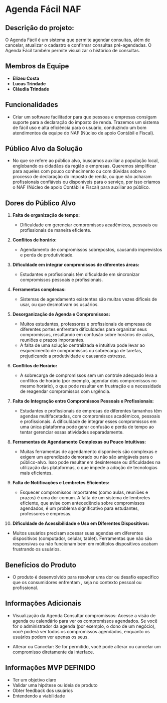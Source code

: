 # Agenda Fácil NAF

## Descrição do projeto:

O Agenda Fácil é um sistema que permite agendar consultas, além de cancelar, atualizar o cadastro e confirmar consultas pré-agendadas. O Agenda Fácil também permite visualizar o histórico de consultas.
  
## Membros da Equipe
- **Elizeu Costa**
- **Lucas Trindade**
- **Cláudia Trindade**
 
## Funcionalidades

  - Criar um software facilitador para que pessoas e empresas consigam suporte para a declaração do imposto de renda. Trazemos um sistema de fácil uso e alta eficiência para o usuário, conduzindo um bom atendimentos da equipe do NAF (Núcleo de apoio Contábil e Fiscal).

## Público Alvo da Solução

- No que se refere ao público alvo, buscamos auxiliar a população local, englobando os cidadãos da região e empresas. Queremos simplificar para aqueles com pouco conhecimento ou com dúvidas sobre o processo de declaração do imposto de renda, ou que não acharam profissionais confiáveis ou disponíveis para o serviço, por isso criamos o NAF (Núcleo de apoio Contábil e Fiscal) para auxiliar ao público.
 
## Dores do Público Alvo

1. **Falta de organização de tempo:** 
   - Dificuldade em gerenciar compromissos acadêmicos, pessoais ou profissionais de maneira eficiente.
     
2. **Conflitos de horário:** 
   - Agendamento de compromissos sobrepostos, causando imprevistos e perda de produtividade.
     
3. **Dificuldade em integrar compromissos de diferentes áreas:**
    - Estudantes e profissionais têm dificuldade em sincronizar compromissos pessoais e profissionais.
      
4. **Ferramentas complexas:** 
    - Sistemas de agendamento existentes são muitas vezes difíceis de usar, ou que desmotivam os usuários.
      
5. **Desorganização de Agenda e Compromissos:**
   - Muitos estudantes, professores e profissionais de empresas de diferentes portes enfrentam dificuldades para organizar seus compromissos, resultando em confusão sobre horários de aulas, reuniões e prazos importantes.
   - A falta de uma solução centralizada e intuitiva pode levar ao esquecimento de compromissos ou sobrecarga de tarefas, prejudicando a produtividade e causando estresse.

6. **Conflitos de Horário:**
   - A sobrecarga de compromissos sem um controle adequado leva a conflitos de horário (por exemplo, agendar dois compromissos no mesmo horário), o que pode resultar em frustração e a necessidade de reagendar compromissos com urgência.

7. **Falta de Integração entre Compromissos Pessoais e Profissionais:**
   - Estudantes e profissionais de empresas de diferentes tamanhos têm agendas multifacetadas, com compromissos acadêmicos, pessoais e profissionais. A dificuldade de integrar esses compromissos em uma única plataforma pode gerar confusão e perda de tempo ao tentar gerenciar essas atividades separadamente.

8. **Ferramentas de Agendamento Complexas ou Pouco Intuitivas:**
   - Muitas ferramentas de agendamento disponíveis são complexas e exigem um aprendizado demorado ou não são amigáveis para o público-alvo. Isso pode resultar em desinteresse ou dificuldades na utilização das plataformas, o que impede a adoção de tecnologias mais eficientes.

9. **Falta de Notificações e Lembretes Eficientes:**
   - Esquecer compromissos importantes (como aulas, reuniões e prazos) é uma dor comum. A falta de um sistema de lembretes eficiente, que avise com antecedência sobre compromissos agendados, é um problema significativo para estudantes, professores e empresas.

10. **Dificuldade de Acessibilidade e Uso em Diferentes Dispositivos:**
   - Muitos usuários precisam acessar suas agendas em diferentes dispositivos (computador, celular, tablet). Ferramentas que não são responsivas ou não funcionam bem em múltiplos dispositivos acabam frustrando os usuários.

## Benefícios do Produto

 - O produto é desenvolvido para resolver uma dor ou desafio específico que os consumidores enfrentam , seja no contexto pessoal ou profissional.

## Informações Adicionais

- Visualização da Agenda
Consultar compromissos: Acesse a visão de agenda ou calendário para ver os compromissos agendados. Se você for o administrador da agenda (por exemplo, o dono de um negócio), você poderá ver todos os compromissos agendados, enquanto os usuários podem ver apenas os seus.

- Alterar ou Cancelar: Se for permitido, você pode alterar ou cancelar um compromisso diretamente da interface.

 ## Informações MVP DEFINIDO
 
- Ter um objetivo claro
- Validar uma hipótese ou ideia de produto
- Obter feedback dos usuários
- Entendendo a viabilidade
  
